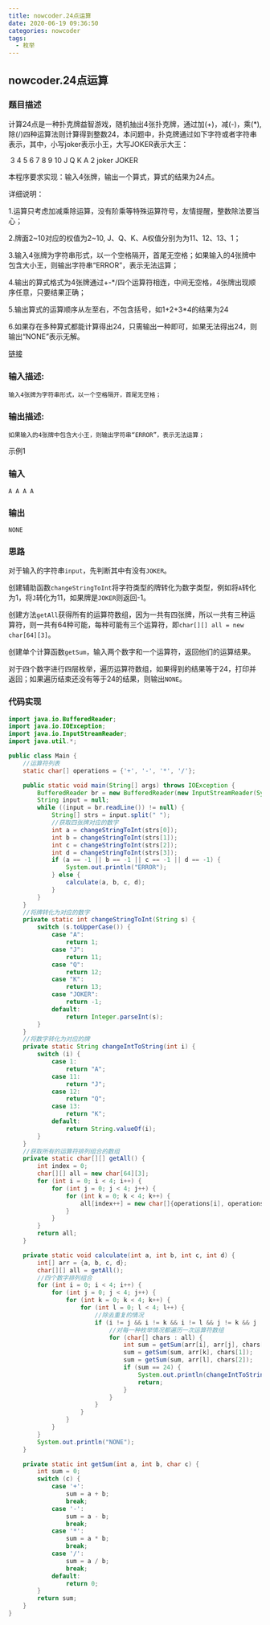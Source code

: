 ```yaml
---
title: nowcoder.24点运算
date: 2020-06-19 09:36:50
categories: nowcoder
tags:
  - 枚举
---
```


## nowcoder.24点运算

### 题目描述

计算24点是一种扑克牌益智游戏，随机抽出4张扑克牌，通过加(+)，减(-)，乘(*), 除(/)四种运算法则计算得到整数24，本问题中，扑克牌通过如下字符或者字符串表示，其中，小写joker表示小王，大写JOKER表示大王： 

​          3 4 5 6 7 8 9 10 J Q K A 2 joker JOKER

本程序要求实现：输入4张牌，输出一个算式，算式的结果为24点。 

详细说明： 

1.运算只考虑加减乘除运算，没有阶乘等特殊运算符号，友情提醒，整数除法要当心； 

2.牌面2~10对应的权值为2~10, J、Q、K、A权值分别为为11、12、13、1； 

3.输入4张牌为字符串形式，以一个空格隔开，首尾无空格；如果输入的4张牌中包含大小王，则输出字符串“ERROR”，表示无法运算； 

4.输出的算式格式为4张牌通过+-*/四个运算符相连，中间无空格，4张牌出现顺序任意，只要结果正确； 

5.输出算式的运算顺序从左至右，不包含括号，如1+2+3*4的结果为24

6.如果存在多种算式都能计算得出24，只需输出一种即可，如果无法得出24，则输出“NONE”表示无解。

[链接](https://www.nowcoder.com/practice/7e124483271e4c979a82eb2956544f9d?tpId=37&&tqId=21312&rp=1&ru=/ta/huawei&qru=/ta/huawei/question-ranking)

<!--more-->

### 输入描述:

```
输入4张牌为字符串形式，以一个空格隔开，首尾无空格；
```

### 输出描述:

```
如果输入的4张牌中包含大小王，则输出字符串“ERROR”，表示无法运算； 
```

示例1

### 输入

```
A A A A
```

### 输出

```
NONE
```



### 思路

对于输入的字符串`input`，先判断其中有没有`JOKER`。

创建辅助函数`changeStringToInt`将字符类型的牌转化为数字类型，例如将`A`转化为1，将`J`转化为11，如果牌是`JOKER`则返回-1。

创建方法`getAll`获得所有的运算符数组，因为一共有四张牌，所以一共有三种运算符，则一共有64种可能，每种可能有三个运算符，即`char[][] all = new char[64][3]`。

创建单个计算函数`getSum`，输入两个数字和一个运算符，返回他们的运算结果。

对于四个数字进行四层枚举，遍历运算符数组，如果得到的结果等于24，打印并返回；如果遍历结束还没有等于24的结果，则输出`NONE`。



### 代码实现

```java
import java.io.BufferedReader;
import java.io.IOException;
import java.io.InputStreamReader;
import java.util.*;

public class Main {
    //运算符列表
    static char[] operations = {'+', '-', '*', '/'};

    public static void main(String[] args) throws IOException {
        BufferedReader br = new BufferedReader(new InputStreamReader(System.in));
        String input = null;
        while ((input = br.readLine()) != null) {
            String[] strs = input.split(" ");
            //获取四张牌对应的数字
            int a = changeStringToInt(strs[0]);
            int b = changeStringToInt(strs[1]);
            int c = changeStringToInt(strs[2]);
            int d = changeStringToInt(strs[3]);
            if (a == -1 || b == -1 || c == -1 || d == -1) {
                System.out.println("ERROR");
            } else {
                calculate(a, b, c, d);
            }
        }
    }
    //将牌转化为对应的数字
    private static int changeStringToInt(String s) {
        switch (s.toUpperCase()) {
            case "A":
                return 1;
            case "J":
                return 11;
            case "Q":
                return 12;
            case "K":
                return 13;
            case "JOKER":
                return -1;
            default:
                return Integer.parseInt(s);
        }
    }
    //将数字转化为对应的牌
    private static String changeIntToString(int i) {
        switch (i) {
            case 1:
                return "A";
            case 11:
                return "J";
            case 12:
                return "Q";
            case 13:
                return "K";
            default:
                return String.valueOf(i);
        }
    }
    //获取所有的运算符排列组合的数组
    private static char[][] getAll() {
        int index = 0;
        char[][] all = new char[64][3];
        for (int i = 0; i < 4; i++) {
            for (int j = 0; j < 4; j++) {
                for (int k = 0; k < 4; k++) {
                    all[index++] = new char[]{operations[i], operations[j], operations[k]};
                }
            }
        }
        return all;
    }

    private static void calculate(int a, int b, int c, int d) {
        int[] arr = {a, b, c, d};
        char[][] all = getAll();
        //四个数字排列组合
        for (int i = 0; i < 4; i++) {
            for (int j = 0; j < 4; j++) {
                for (int k = 0; k < 4; k++) {
                    for (int l = 0; l < 4; l++) {
                        //除去重复的情况
                        if (i != j && i != k && i != l && j != k && j != l && k != l) {
                            //对每一种枚举情况都遍历一次运算符数组
                            for (char[] chars : all) {
                                int sum = getSum(arr[i], arr[j], chars[0]);
                                sum = getSum(sum, arr[k], chars[1]);
                                sum = getSum(sum, arr[l], chars[2]);
                                if (sum == 24) {
                                    System.out.println(changeIntToString(arr[i]) + chars[0] + changeIntToString(arr[j]) + chars[1] + changeIntToString(arr[k]) + chars[2] + changeIntToString(arr[l]));
                                    return;
                                }
                            }
                        }
                    }
                }
            }
        }
        System.out.println("NONE");
    }

    private static int getSum(int a, int b, char c) {
        int sum = 0;
        switch (c) {
            case '+':
                sum = a + b;
                break;
            case '-':
                sum = a - b;
                break;
            case '*':
                sum = a * b;
                break;
            case '/':
                sum = a / b;
                break;
            default:
                return 0;
        }
        return sum;
    }
}
```



